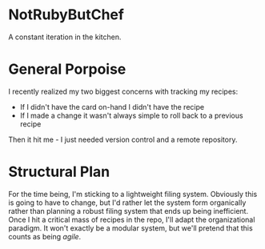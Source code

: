 # NotRubyButChef
A constant iteration in the kitchen.

# General Porpoise
I recently realized my two biggest concerns with tracking my recipes:
- If I didn't have the card on-hand I didn't have the recipe
- If I made a change it wasn't always simple to roll back to a previous recipe

Then it hit me - I just needed version control and a remote repository.

# Structural Plan
For the time being, I'm sticking to a lightweight filing system. Obviously this is going to have to change, but I'd rather let the system form organically rather than planning a robust filing system that ends up being inefficient. Once I hit a critical mass of recipes in the repo, I'll adapt the organizational paradigm. It won't exactly be a modular system, but we'll pretend that this counts as being *agile*.
